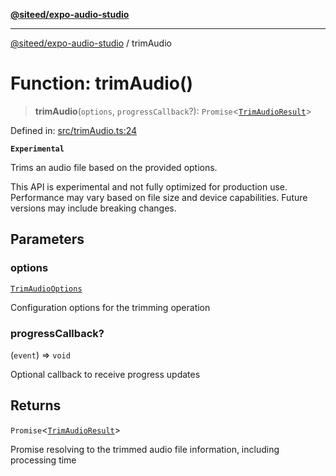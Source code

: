 [**@siteed/expo-audio-studio**](../README.md)

***

[@siteed/expo-audio-studio](../README.md) / trimAudio

# Function: trimAudio()

> **trimAudio**(`options`, `progressCallback`?): `Promise`\<[`TrimAudioResult`](../interfaces/TrimAudioResult.md)\>

Defined in: [src/trimAudio.ts:24](https://github.com/deeeed/expo-audio-stream/blob/7c2adffc5ff59391315cb8edaeaae2ab676dd2ba/packages/expo-audio-studio/src/trimAudio.ts#L24)

**`Experimental`**

Trims an audio file based on the provided options.

 This API is experimental and not fully optimized for production use.
Performance may vary based on file size and device capabilities.
Future versions may include breaking changes.

## Parameters

### options

[`TrimAudioOptions`](../interfaces/TrimAudioOptions.md)

Configuration options for the trimming operation

### progressCallback?

(`event`) => `void`

Optional callback to receive progress updates

## Returns

`Promise`\<[`TrimAudioResult`](../interfaces/TrimAudioResult.md)\>

Promise resolving to the trimmed audio file information, including processing time
